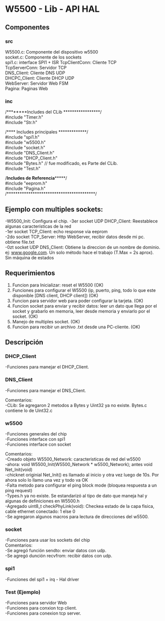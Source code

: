 # W5500 - Lib - API HAL  

## Componentes 

### src  
W5500.c: Componente del dispositivo w5500   
socket.c: Componente de los sockets   
spi1.c: interface SPI1 + ISR
TcpClientConn: Cliente TCP  
TcpServerConn: Servidor TCP    
DNS_Client: Cliente DNS UDP    
DHCPC_Client: Cliente DHCP UDP  
WebServer: Servidor Web FSM  
Pagina: Paginas Web  
  
### inc  
/********Includes del CLib *****************/  
#include "Timer.h"  
#include "Str.h"  
  
/**** Includes principales *************/  
#include "spi1.h"  
#include "w5500.h"  
#include "socket.h"  
#include "DNS_Client.h"  
#include "DHCP_Client.h"  
#include "Bytes.h" // fue modificado, es Parte del CLib.  
#include "Test.h"  
  
/********Includes de Referencia*************/  
#include "eeprom.h"  
#include "Pagina.h"  
/*****************************************/    

## Ejemplo con multiples sockets:
-W5500_Init: Configura el chip.
-3er socket UDP DHCP_Client: Reestablece algunas características de la red  
-1er socket TCP_Client: echo response via eeprom  
-2do socket TCP_Server: Http WebServer, recibir datos desde mi pc. obtiene file.txt    
-0zt socket UDP DNS_Client: Obtiene la direccion de un nombre de dominio. ej: www.google.com. Un solo método hace el trabajo (T.Max = 2s aprox). Sin máquina de estados   

## Requerimientos  
1. Funcion para Inicializar: reset el W5500 (OK)
2. Funciones para configurar el W5500 (ip, puerto, ping, todo lo que este disponible [DNS client, DHCP client]) (OK)  
3. Funcion para servidor web para poder configurar la tarjeta. (OK)
4. Funcion socket para enviar y recibir datos: leer un dato que llega por el socket y grabarlo en memoria, leer desde memoria y enviarlo por el socket. (OK)  
5. Manejo de multiples socket. (OK)    
6. Funcion para recibir un archivo .txt desde una PC-cliente. (OK)       

## Descripción

### DHCP_Client
-Funciones para manejar el DHCP_Client.

### DNS_Client
-Funciones para manejar el DNS_Client.

Comentarios:  
-CLib: Se agregaron 2 metodos a Bytes y Uint32 ya no existe. Bytes.c contiene lo de Uint32.c

### w5500
-Funciones generales del chip  
-Funciones interface con spi1  
-Funciones interface con socket  

Comentarios:  
-Creado objeto W5500_Network: caracteristicas de red del w5500    
-ahora: void W5500_Init(W5500_Network * w5500_Network); antes void Net_Init(void)  
-chicknet originial Net_Init() es llamado al inicio y otra vez luego de 10s. Por ahora solo lo llamo una vez y todo va OK      
-Falta metodo para configurar el ping block mode (bloquea respuesta a un ping request)  
-Types.h ya no existe. Se estandarizó al tipo de dato que maneja hal y algunas de definiciones en W5500.h    
-Agregado uint8_t checkPhyLink(void): Checkea estado de la capa fisica, cable ethernet conectado: 1 else 0  
-Se agregaron algunos macros para lectura de direcciones del w5500.  

### socket    
-Funciones para usar los sockets del chip  
Comentarios:  
-Se agregó función sendto: enviar datos con udp.  
-Se agregó dunción recvfrom: recibir datos con udp.    

### spi1     
-Funciones del spi1 + irq - Hal driver  
  
### Test (Ejemplo)    
-Funciones para servidor Web  
-Funciones para conxion tcp client.    
-Funciones para conexion tcp server.      



